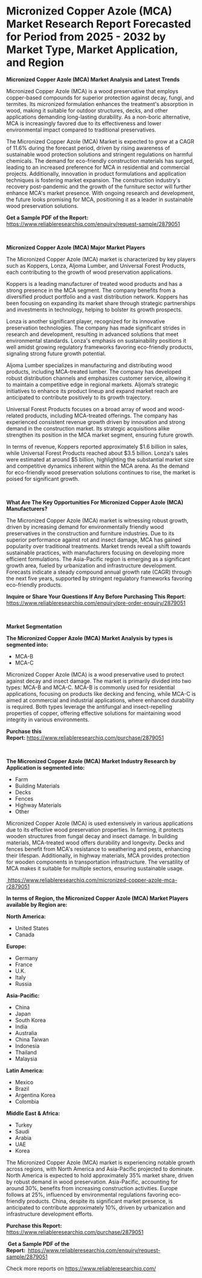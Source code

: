 <p><h1>Micronized Copper Azole (MCA) Market Research Report Forecasted for Period from 2025 -  2032 by Market Type, Market Application, and Region</h1></p><p><strong>Micronized Copper Azole (MCA) Market Analysis and Latest Trends</strong></p>
<p><p>Micronized Copper Azole (MCA) is a wood preservative that employs copper-based compounds for superior protection against decay, fungi, and termites. Its micronized formulation enhances the treatment's absorption in wood, making it suitable for outdoor structures, decks, and other applications demanding long-lasting durability. As a non-boric alternative, MCA is increasingly favored due to its effectiveness and lower environmental impact compared to traditional preservatives.</p><p>The Micronized Copper Azole (MCA) Market is expected to grow at a CAGR of 11.6% during the forecast period, driven by rising awareness of sustainable wood protection solutions and stringent regulations on harmful chemicals. The demand for eco-friendly construction materials has surged, leading to an increased preference for MCA in residential and commercial projects. Additionally, innovation in product formulations and application techniques is fostering market expansion. The construction industry's recovery post-pandemic and the growth of the furniture sector will further enhance MCA's market presence. With ongoing research and development, the future looks promising for MCA, positioning it as a leader in sustainable wood preservation solutions.</p></p>
<p><strong>Get a Sample PDF of the Report:&nbsp;</strong> <a href="https://www.reliableresearchiq.com/enquiry/request-sample/2879051?utm_campaign=3282&utm_medium=2&utm_source=Github&utm_content=ia&utm_term=12032025&utm_id=micronized-copper-azole-mca">https://www.reliableresearchiq.com/enquiry/request-sample/2879051</a></p>
<p>&nbsp;</p>
<p><strong>Micronized Copper Azole (MCA) Major Market Players</strong></p>
<p><p>The Micronized Copper Azole (MCA) market is characterized by key players such as Koppers, Lonza, Aljoma Lumber, and Universal Forest Products, each contributing to the growth of wood preservation applications.</p><p>Koppers is a leading manufacturer of treated wood products and has a strong presence in the MCA segment. The company benefits from a diversified product portfolio and a vast distribution network. Koppers has been focusing on expanding its market share through strategic partnerships and investments in technology, helping to bolster its growth prospects.</p><p>Lonza is another significant player, recognized for its innovative preservation technologies. The company has made significant strides in research and development, resulting in advanced solutions that meet environmental standards. Lonza's emphasis on sustainability positions it well amidst growing regulatory frameworks favoring eco-friendly products, signaling strong future growth potential.</p><p>Aljoma Lumber specializes in manufacturing and distributing wood products, including MCA-treated lumber. The company has developed robust distribution channels and emphasizes customer service, allowing it to maintain a competitive edge in regional markets. Aljoma’s strategic initiatives to enhance its product lineup and expand market reach are anticipated to contribute positively to its growth trajectory.</p><p>Universal Forest Products focuses on a broad array of wood and wood-related products, including MCA-treated offerings. The company has experienced consistent revenue growth driven by innovation and strong demand in the construction market. Its strategic acquisitions alike strengthen its position in the MCA market segment, ensuring future growth.</p><p>In terms of revenue, Koppers reported approximately $1.6 billion in sales, while Universal Forest Products reached about $3.5 billion. Lonza's sales were estimated at around $5 billion, highlighting the substantial market size and competitive dynamics inherent within the MCA arena. As the demand for eco-friendly wood preservation solutions continues to rise, the market is poised for significant growth.</p></p>
<p>&nbsp;</p>
<p><strong>What Are The Key Opportunities For Micronized Copper Azole (MCA) Manufacturers?</strong></p>
<p><p>The Micronized Copper Azole (MCA) market is witnessing robust growth, driven by increasing demand for environmentally friendly wood preservatives in the construction and furniture industries. Due to its superior performance against rot and insect damage, MCA has gained popularity over traditional treatments. Market trends reveal a shift towards sustainable practices, with manufacturers focusing on developing more efficient formulations. The Asia-Pacific region is emerging as a significant growth area, fueled by urbanization and infrastructure development. Forecasts indicate a steady compound annual growth rate (CAGR) through the next five years, supported by stringent regulatory frameworks favoring eco-friendly products.</p></p>
<p><strong>Inquire or Share Your Questions If Any Before Purchasing This Report:</strong> <a href="https://www.reliableresearchiq.com/enquiry/pre-order-enquiry/2879051?utm_campaign=3282&utm_medium=2&utm_source=Github&utm_content=ia&utm_term=12032025&utm_id=micronized-copper-azole-mca">https://www.reliableresearchiq.com/enquiry/pre-order-enquiry/2879051</a></p>
<p>&nbsp;</p>
<p><strong>Market Segmentation</strong></p>
<p><strong>The Micronized Copper Azole (MCA) Market Analysis by types is segmented into:</strong></p>
<p><ul><li>MCA-B</li><li>MCA-C</li></ul></p>
<p><p>Micronized Copper Azole (MCA) is a wood preservative used to protect against decay and insect damage. The market is primarily divided into two types: MCA-B and MCA-C. MCA-B is commonly used for residential applications, focusing on products like decking and fencing, while MCA-C is aimed at commercial and industrial applications, where enhanced durability is required. Both types leverage the antifungal and insect-repelling properties of copper, offering effective solutions for maintaining wood integrity in various environments.</p></p>
<p><strong>Purchase this Report:&nbsp;</strong><a href="https://www.reliableresearchiq.com/purchase/2879051?utm_campaign=3282&utm_medium=2&utm_source=Github&utm_content=ia&utm_term=12032025&utm_id=micronized-copper-azole-mca">https://www.reliableresearchiq.com/purchase/2879051</a></p>
<p>&nbsp;</p>
<p><strong>The Micronized Copper Azole (MCA) Market Industry Research by Application is segmented into:</strong></p>
<p><ul><li>Farm</li><li>Building Materials</li><li>Decks</li><li>Fences</li><li>Highway Materials</li><li>Other</li></ul></p>
<p><p>Micronized Copper Azole (MCA) is used extensively in various applications due to its effective wood preservation properties. In farming, it protects wooden structures from fungal decay and insect damage. In building materials, MCA-treated wood offers durability and longevity. Decks and fences benefit from MCA's resistance to weathering and pests, enhancing their lifespan. Additionally, in highway materials, MCA provides protection for wooden components in transportation infrastructure. The versatility of MCA makes it suitable for multiple sectors, ensuring sustainable usage.</p></p>
<p><a href="https://www.reliableresearchiq.com/micronized-copper-azole-mca-r2879051?utm_campaign=3282&utm_medium=2&utm_source=Github&utm_content=ia&utm_term=12032025&utm_id=micronized-copper-azole-mca">&nbsp;https://www.reliableresearchiq.com/micronized-copper-azole-mca-r2879051</a></p>
<p><strong>In terms of Region, the Micronized Copper Azole (MCA) Market Players available by Region are:</strong></p>
<p>
    <p> <strong> North America: </strong>
        <ul>
            <li>United States</li>
            <li>Canada</li>
        </ul>
        </p> 
    <p> <strong> Europe: </strong>
        <ul>
            <li>Germany</li>
            <li>France</li>
            <li>U.K.</li>
            <li>Italy</li>
            <li>Russia</li>
        </ul>
        </p> 
    <p> <strong> Asia-Pacific: </strong>
        <ul>
            <li>China</li>
            <li>Japan</li>
            <li>South Korea</li>
            <li>India</li>
            <li>Australia</li>
            <li>China Taiwan</li>
            <li>Indonesia</li>
            <li>Thailand</li>
            <li>Malaysia</li>
        </ul>
        </p> 
    <p> <strong> Latin America: </strong>
        <ul>
            <li>Mexico</li>
            <li>Brazil</li>
            <li>Argentina Korea</li>
            <li>Colombia</li>
        </ul>
        </p> 
    <p> <strong> Middle East & Africa: </strong>
        <ul>
            <li>Turkey</li>
            <li>Saudi</li>
            <li>Arabia</li>
            <li>UAE</li>
            <li>Korea</li>
        </ul>
    </p>
    </p>
<p><p>The Micronized Copper Azole (MCA) market is experiencing notable growth across regions, with North America and Asia-Pacific projected to dominate. North America is expected to hold approximately 35% market share, driven by robust demand in wood preservation. Asia-Pacific, accounting for around 30%, benefits from increasing construction activities. Europe follows at 25%, influenced by environmental regulations favoring eco-friendly products. China, despite its significant market presence, is anticipated to contribute approximately 10%, driven by urbanization and infrastructure development efforts.</p></p>
<p><strong>Purchase this Report: </strong><a href="https://www.reliableresearchiq.com/purchase/2879051?utm_campaign=3282&utm_medium=2&utm_source=Github&utm_content=ia&utm_term=12032025&utm_id=micronized-copper-azole-mca">https://www.reliableresearchiq.com/purchase/2879051</a></p>
<p>&nbsp;<strong>Get a Sample PDF of the Report:&nbsp;&nbsp;</strong><a href="https://www.reliableresearchiq.com/enquiry/request-sample/2879051?utm_campaign=3282&utm_medium=2&utm_source=Github&utm_content=ia&utm_term=12032025&utm_id=micronized-copper-azole-mca">https://www.reliableresearchiq.com/enquiry/request-sample/2879051</a></p>
<p><strong></strong></p>
<p>Check more reports on <a href="https://www.reliableresearchiq.com/?utm_campaign=3282&utm_medium=2&utm_source=Github&utm_content=ia&utm_term=12032025&utm_id=micronized-copper-azole-mca">https://www.reliableresearchiq.com/</a></p>
